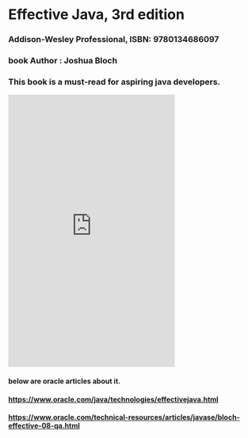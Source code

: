 # Effective Java, 3rd edition
### Addison-Wesley Professional, ISBN: 9780134686097
### book Author : Joshua Bloch 
### This book is a must-read for aspiring java developers.


<iframe type="text/html" width="336" height="550" frameborder="0" allowfullscreen style="max-width:100%" src="https://read.amazon.in/kp/card?asin=B078H61SCH&preview=inline&linkCode=kpe&ref_=cm_sw_r_kb_dp_lmtGFbSR59EV1" ></iframe>

#### below are oracle articles about it.
#### https://www.oracle.com/java/technologies/effectivejava.html
#### https://www.oracle.com/technical-resources/articles/javase/bloch-effective-08-qa.html

